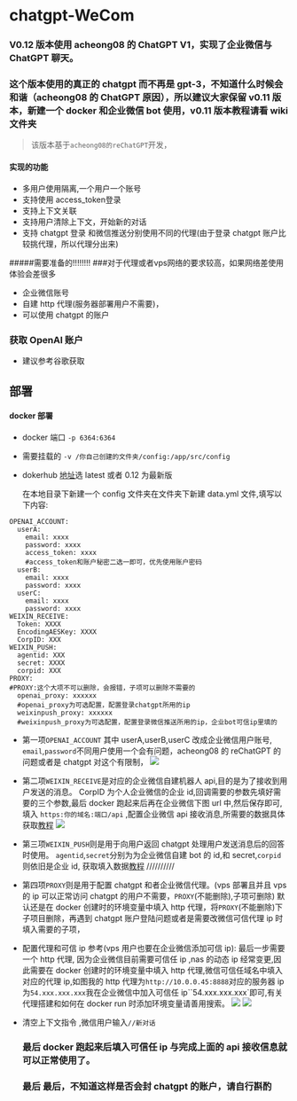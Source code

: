 # chatgpt-WeCom

### V0.12 版本使用 acheong08 的 ChatGPT V1，实现了企业微信与 ChatGPT 聊天。

### 这个版本使用的真正的 chatgpt 而不再是 gpt-3，不知道什么时候会和谐（acheong08 的 ChatGPT 原因），所以建议大家保留 v0.11 版本，新建一个 docker 和企业微信 bot 使用，v0.11 版本教程请看 wiki 文件夹

> 该版本基于`acheong08的reChatGPT`开发，

#### 实现的功能

- 多用户使用隔离,一个用户一个账号
- 支持使用 access_token登录
- 支持上下文关联
- 支持用户清除上下文，开始新的对话
- 支持 chatgpt 登录 和微信推送分别使用不同的代理(由于登录 chatgpt 账户比较挑代理，所以代理分出来)

#####需要准备的!!!!!!!!
###对于代理或者vps网络的要求较高，如果网络差使用体验会差很多
- 企业微信账号
- 自建 http 代理(服务器部署用户不需要)，
- 可以使用 chatgpt 的账户

### 获取 OpenAI 账户

- 建议参考谷歌获取

## 部署

#### docker 部署

- docker 端口 `-p 6364:6364`
- 需要挂载的 `-v /你自己创建的文件夹/config:/app/src/config`

- dokerhub [地址](https://hub.docker.com/r/yummys/chatgpt-wecom)选 latest 或者 0.12 为最新版

  在本地目录下新建一个 config 文件夹在文件夹下新建 data.yml 文件,填写以下内容:

```YML
OPENAI_ACCOUNT:
  userA:
    email: xxxx
    password: xxxx
    access_token: xxxx
    #access_token和账户秘密二选一即可，优先使用账户密码
  userB:
    email: xxxx
    password: xxxx
  userC:
    email: xxxx
    password: xxxx
WEIXIN_RECEIVE:
  Token: XXXX
  EncodingAESKey: XXXX
  CorpID: XXX
WEIXIN_PUSH:
  agentid: XXX
  secret: XXXX
  corpid: XXX
PROXY:
#PROXY:这个大项不可以删除，会报错，子项可以删除不需要的
  openai_proxy: xxxxxx
  #openai_proxy为可选配置，配置登录chatgpt所用的ip
  weixinpush_proxy: xxxxxx
  #weixinpush_proxy为可选配置，配置登录微信推送所用的ip，企业bot可信ip里填的
```

- 第一项`OPENAI_ACCOUNT` 其中 userA,userB,userC 改成企业微信用户账号, `email`,`password`不同用户使用一个会有问题，acheong08 的 reChatGPT 的问题或者是 chatgpt 对这个有限制，
  <a href="https://sm.ms/image/cVypGqJbvgnSmRO" target="_blank"><img src="https://s2.loli.net/2023/02/10/cVypGqJbvgnSmRO.png" ></a>
- 第二项`WEIXIN_RECEIVE`是对应的企业微信自建机器人 api,目的是为了接收到用户发送的消息。
  CorpID 为个人企业微信的企业 id,回调需要的参数先填好需要的三个参数,最后 docker 跑起来后再在企业微信下图 url 中,然后保存即可,填入 `https:你的域名:端口/api` ,配置企业微信 api 接收消息,所需要的数据具体获取[教程](https://blog.csdn.net/zhaofuqiangmycomm/article/details/121633551)
  <a href="https://sm.ms/image/MfTPKUzNHI3Lrjq" target="_blank"><img src="https://s2.loli.net/2023/02/10/MfTPKUzNHI3Lrjq.png" ></a>
- 第三项`WEIXIN_PUSH`则是用于向用户返回 chatgpt 处理用户发送消息后的回答时使用。
  `agentid`,`secret`分别为为企业微信自建 bot 的 id,和 secret,`corpid`则依旧是企业 id, 获取填入数据[教程](https://www.pushplus.plus/doc/extend/cp.html#%E5%85%B7%E4%BD%93%E6%AD%A5%E9%AA%A4%E5%A6%82%E4%B8%8B)
  //////////
- 第四项`PROXY`则是用于配置 chatgpt 和者企业微信代理。(vps 部署且并且 vps 的 ip 可以正常访问 chatgpt 的用户不需要，`PROXY`(不能删除),子项可删除)
  默认还是在 docker 创建时的环境变量中填入 http 代理，将`PROXY`(不能删除)下子项目删除，再遇到 chatgpt 账户登陆问题或者是需要改微信可信代理 ip 时填入需要的子项，
- 配置代理和可信 ip 参考(vps 用户也要在企业微信添加可信 ip):
  最后一步需要一个 http 代理, 因为企业微信目前需要可信任 ip ,nas 的动态 ip 经常变更,因此需要在 docker 创建时的环境变量中填入 http 代理,微信可信任域名中填入对应的代理 ip,如图我的 http 代理为`http://10.0.0.45:8888`对应的服务器 ip 为`54.xxx.xxx.xxx`我在企业微信中加入可信任 ip``54.xxx.xxx.xxx`即可,有关代理搭建和如何在 docker run 时添加环境变量请善用搜索。
  <a href="https://sm.ms/image/ehZ7JEHQA6c53xm" target="_blank"><img src="https://s2.loli.net/2023/02/10/ehZ7JEHQA6c53xm.png" ></a>
  <a href="https://sm.ms/image/cz7yPgkrJLl2I1q" target="_blank"><img src="https://s2.loli.net/2023/02/10/cz7yPgkrJLl2I1q.png" ></a>

- 清空上下文指令 ,微信用户输入`//新对话`

  ### 最后 docker 跑起来后填入可信任 ip 与完成上面的 api 接收信息就可以正常使用了。

  ### 最后 最后，不知道这样是否会封 chatgpt 的账户，请自行斟酌
